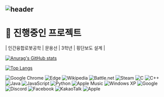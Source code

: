 
## ![header](https://capsule-render.vercel.app/api?type=rounded&color=auto&height=100&section=header&text=전자전공 20204253 임상혁&fontSize=40)

#  🍎 진행중인 프로젝트
| 인간융합로봇공학 | 문용선 | 3학년 | 횡단보도 설계 |

[![Anurag's GitHub stats](https://github-readme-stats.vercel.app/api?username=LimSangHyeokk)](https://github.com/LimSangHyeokk/github-readme-stats)

[![Top Langs](https://github-readme-stats.vercel.app/api/top-langs/?username=LimSangHyeokk)](https://github.com/LimSangHyeokk/github-readme-stats)

![Google Chrome](https://img.shields.io/badge/Google%20Chrome-4285F4?style=for-the-badge&logo=GoogleChrome&logoColor=white)  ![Edge](https://img.shields.io/badge/Edge-0078D7?style=for-the-badge&logo=Microsoft-edge&logoColor=white)  ![Wikipedia](https://img.shields.io/badge/Wikipedia-%23000000.svg?style=for-the-badge&logo=wikipedia&logoColor=white)  	![Battle.net](https://img.shields.io/badge/battle.net-%2300AEFF.svg?style=for-the-badge&logo=battle.net&logoColor=white)  ![Steam](https://img.shields.io/badge/steam-%23000000.svg?style=for-the-badge&logo=steam&logoColor=white)  ![C](https://img.shields.io/badge/c-%2300599C.svg?style=for-the-badge&logo=c&logoColor=white)  ![C++](https://img.shields.io/badge/c++-%2300599C.svg?style=for-the-badge&logo=c%2B%2B&logoColor=white)  ![Java](https://img.shields.io/badge/java-%23ED8B00.svg?style=for-the-badge&logo=java&logoColor=white)  ![JavaScript](https://img.shields.io/badge/javascript-%23323330.svg?style=for-the-badge&logo=javascript&logoColor=%23F7DF1E)  	![Python](https://img.shields.io/badge/python-3670A0?style=for-the-badge&logo=python&logoColor=ffdd54)  ![Apple Music](https://img.shields.io/badge/Apple_Music-9933CC?style=for-the-badge&logo=apple-music&logoColor=white)  ![Windows XP](https://img.shields.io/badge/Windows%20xp-003399?style=for-the-badge&logo=windowsxp&logoColor=white)  ![Google](https://img.shields.io/badge/google-4285F4?style=for-the-badge&logo=google&logoColor=white)  ![Discord](https://img.shields.io/badge/%3CServer%3E-%237289DA.svg?style=for-the-badge&logo=discord&logoColor=white)  ![Facebook](https://img.shields.io/badge/Facebook-%231877F2.svg?style=for-the-badge&logo=Facebook&logoColor=white)  ![KakaoTalk](https://img.shields.io/badge/kakaotalk-ffcd00.svg?style=for-the-badge&logo=kakaotalk&logoColor=000000)  ![Apple](https://img.shields.io/badge/Apple-%23000000.svg?style=for-the-badge&logo=apple&logoColor=white)  
